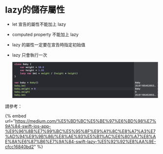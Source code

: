 # lazy的儲存屬性

* let 宣告的屬性不能加上 lazy
* computed property 不能加上 lazy
* lazy 的屬性一定要在宣告時指定初始值
* lazy 只會執行一次  

  ![](../../../.gitbook/assets/ying-mu-kuai-zhao-20190321-xia-wu-4.21.53.png)

請參考：

{% embed url="https://medium.com/%E5%BD%BC%E5%BE%97%E6%BD%98%E7%9A%84-swift-ios-app-%E9%96%8B%E7%99%BC%E5%95%8F%E9%A1%8C%E8%A7%A3%E7%AD%94%E9%9B%86/%E8%AE%93%E5%B1%AC%E6%80%A7%E8%AE%8A%E6%87%B6%E7%9A%84-swift-lazy-%E5%92%92%E8%AA%9E-cfcc16840bd2" %}



